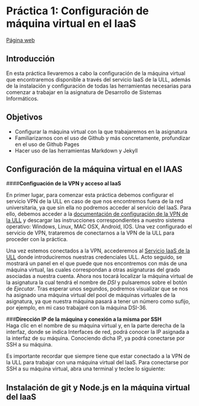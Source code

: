 #  Práctica 1: Configuración de máquina virtual en el IaaS
[Página web](https://ull-esit-inf-dsi-2021.github.io/ull-esit-inf-dsi-20-21-prct01-iaas-Zarlie/)

## Introducción
En esta práctica llevaremos a cabo la configuración de la máquina virtual que encontraremos disponible a través del servicio IaaS de la ULL, además de la instalación y configuración de todas las herramientas necesarias para comenzar a trabajar en la asignatura de Desarrollo de Sistemas Informáticos.

## Objetivos
- Configurar la máquina virtual con la que trabajaremos en la asignatura
- Familiarizarnos con el uso de Github y más concretamente, profundizar en el uso de Github Pages
- Hacer uso de las herramientas Markdown y Jekyll

## Configuración de la máquina virtual en el IAAS
####**Configuación de la VPN y acceso al IaaS**  

En primer lugar, para comenzar esta práctica debemos configurar el servicio VPN de la ULL en caso de que nos encontremos fuera de la red universitaria, ya que sin ella no podremos acceder al servicio del IaaS. Para ello, debemos acceder a la [documentación de configuración de la VPN de la ULL](https://www.ull.es/servicios/stic/2020/12/01/servicio-de-vpn-de-la-ull/) y descargar las instrucciones correspondientes a nuestro sistema operativo: Windows, Linux, MAC OSX, Android, IOS. Una vez configurado el servicio de VPN, trataremos de conectarnos a la VPN de la ULL para proceder con la práctica.

Una vez estemos conectados a la VPN, accederemos al [Servicio IaaS de la ULL](https://iaas.ull.es/) donde introduciremos nuestras credenciales ULL. Acto seguido, se mostrará un panel en el que puede que nos encontremos con más de una máquina virtual, las cuales correspondan a otras asignaturas del grado asociadas a nuestra cuenta. Ahora nos tocará localizar la máquina virtual de la asignatura la cual tendrá el nombre de *DSI* y pulsaremos sobre el botón de *Ejecutar*. Tras esperar unos segundos, podremos visualizar que se nos ha asignado una máquina virtual del pool de máquinas virtuales de la asignatura, ya que nuestra máquina pasará a tener un número como sufijo, por ejemplo, en mi caso trabajaré con la máquina DSI-36.

###**Dirección IP de la máquina y conexión a la misma por SSH**  
Haga clic en el nombre de su máquina virtual y, en la parte derecha de la interfaz, donde se indica Interfaces de red, podrá conocer la IP asignada a la interfaz de su máquina. Conociendo dicha IP, ya podrá conectarse por SSH a su máquina. 

Es importante recordar que siempre tiene que estar conectado a la VPN de la ULL para trabajar con una máquina virtual del IaaS. Para conectarse por SSH a su máquina virtual, abra una terminal y teclee lo siguiente:


## Instalación de git y Node.js en la máquina virtual del IaaS
